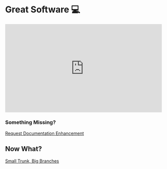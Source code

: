 # Great Software 💻

<div style="padding:56.25% 0 0 0;position:relative;"><iframe src="https://player.vimeo.com/video/957349729?h=ed2c27be97&amp;badge=0&amp;autopause=0&amp;player_id=0&amp;app_id=58479" frameborder="0" allow="autoplay; fullscreen; picture-in-picture; clipboard-write" style="position:absolute;top:0;left:0;width:100%;height:100%;" title="Sprucebot 2024 Demo"></iframe></div><script src="https://player.vimeo.com/api/player.js"></script>

### Something Missing?

<div class="grid-buttons">
    <a class="btn" href="https://forms.gle/2ZMtwUxg1egV8sHT8">Request Documentation Enhancement</a>
</div>

## Now What?

<div class="grid-buttons">
    <a class="btn" href="{{ '/ideology/architecture/' | url }}">Small Trunk, Big Branches</a>
</div>